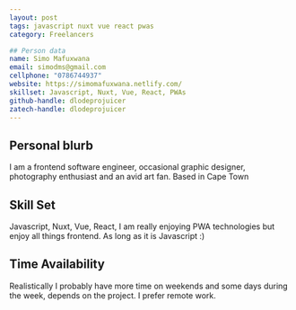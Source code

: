 ```yaml
---
layout: post
tags: javascript nuxt vue react pwas
category: Freelancers

## Person data
name: Simo Mafuxwana
email: simodms@gmail.com
cellphone: "0786744937"
website: https://simomafuxwana.netlify.com/
skillset: Javascript, Nuxt, Vue, React, PWAs
github-handle: dlodeprojuicer
zatech-handle: dlodeprojuicer
---
```


## Personal blurb
I am a frontend software engineer, occasional graphic designer, photography enthusiast and an avid art fan. Based in Cape Town

## Skill Set
Javascript, Nuxt, Vue, React, I am really enjoying PWA technologies but enjoy all things frontend. As long as it is Javascript :)

## Time Availability
Realistically I probably have more time on weekends and some days during the week, depends on the project. I prefer remote work.
